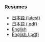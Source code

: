 ###  Resumes
- [日本語 (latest)](https://github.com/xtaka/public/blob/master/resume.ja.md)
- [日本語 (.pdf)](https://github.com/xtaka/public/blob/master/resume.ja.pdf)
- [English](https://github.com/xtaka/public/blob/master/resume.en.md)
- [English (.pdf)](https://github.com/xtaka/public/blob/master/resume.en.pdf)
